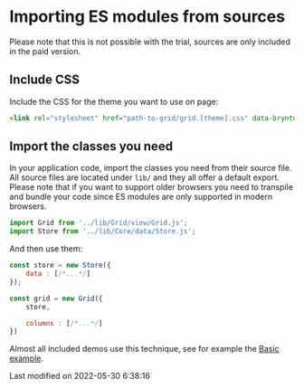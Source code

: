 # Importing ES modules from sources

Please note that this is not possible with the trial, sources are only included in the paid version.

## Include CSS

Include the CSS for the theme you want to use on page:

```html
<link rel="stylesheet" href="path-to-grid/grid.[theme].css" data-bryntum-theme>
```

## Import the classes you need

In your application code, import the classes you need from their source file. All source files are located under `lib/`
and they all offer a default export. Please note that if you want to support older browsers you need to transpile and
bundle your code since ES modules are only supported in modern browsers.

```javascript
import Grid from '../lib/Grid/view/Grid.js';
import Store from '../lib/Core/data/Store.js';
```

And then use them:

```javascript
const store = new Store({
    data : [/*...*/]
});

const grid = new Grid({
    store,

    columns : [/*...*/]
})
```

Almost all included demos use this technique, see for example the <a href="../examples/basic" target="_blank">Basic example</a>.


<p class="last-modified">Last modified on 2022-05-30 6:38:16</p>